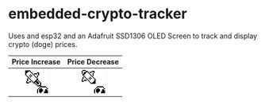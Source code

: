# embedded-crypto-tracker



Uses and esp32 and an Adafruit SSD1306 OLED Screen to track and display crypto (doge) prices.

Price Increase               | Price Decrease
:-------------------------:|:-------------------------:
![](sprites/TO_THE_MOON/fly_animation.gif)  |  ![](sprites/CRASHING_ON_EARTH/crash_animation.gif)